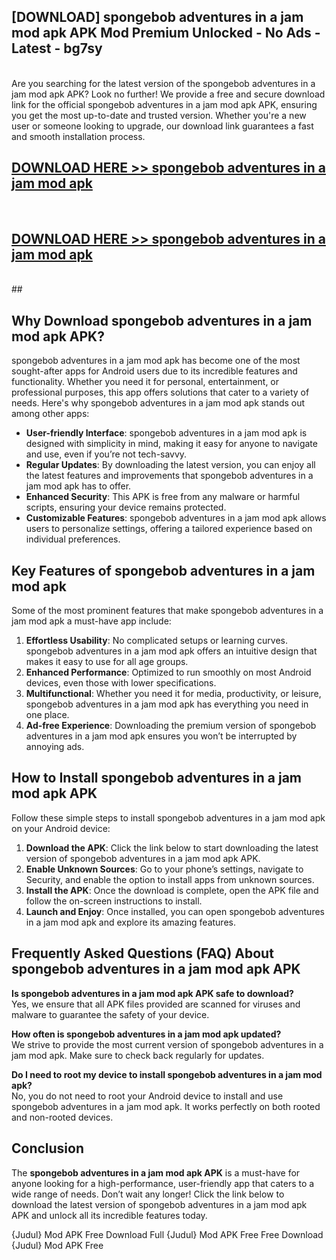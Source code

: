 ## [DOWNLOAD] spongebob adventures in a jam mod apk APK Mod  Premium Unlocked - No Ads - Latest - bg7sy <br>
<br>
Are you searching for the latest version of the spongebob adventures in a jam mod apk APK? Look no further! We provide a free and secure download link for the official spongebob adventures in a jam mod apk APK, ensuring you get the most up-to-date and trusted version. Whether you're a new user or someone looking to upgrade, our download link guarantees a fast and smooth installation process.


## [DOWNLOAD HERE >> spongebob adventures in a jam mod apk](http://leaked.freeplayer.one?title=spongebob_adventures_in_a_jam_mod_apk&ref=06)
  <br>

## [DOWNLOAD HERE >> spongebob adventures in a jam mod apk](http://leaked.freeplayer.one?title=spongebob_adventures_in_a_jam_mod_apk&ref=06)
  <br>
  ##



## Why Download spongebob adventures in a jam mod apk APK?

spongebob adventures in a jam mod apk has become one of the most sought-after apps for Android users due to its incredible features and functionality. Whether you need it for personal, entertainment, or professional purposes, this app offers solutions that cater to a variety of needs. Here's why spongebob adventures in a jam mod apk stands out among other apps:

- **User-friendly Interface**: spongebob adventures in a jam mod apk is designed with simplicity in mind, making it easy for anyone to navigate and use, even if you’re not tech-savvy.
- **Regular Updates**: By downloading the latest version, you can enjoy all the latest features and improvements that spongebob adventures in a jam mod apk has to offer.
- **Enhanced Security**: This APK is free from any malware or harmful scripts, ensuring your device remains protected.
- **Customizable Features**: spongebob adventures in a jam mod apk allows users to personalize settings, offering a tailored experience based on individual preferences.

## Key Features of spongebob adventures in a jam mod apk

Some of the most prominent features that make spongebob adventures in a jam mod apk a must-have app include:

1. **Effortless Usability**: No complicated setups or learning curves. spongebob adventures in a jam mod apk offers an intuitive design that makes it easy to use for all age groups.
2. **Enhanced Performance**: Optimized to run smoothly on most Android devices, even those with lower specifications.
3. **Multifunctional**: Whether you need it for media, productivity, or leisure, spongebob adventures in a jam mod apk has everything you need in one place.
4. **Ad-free Experience**: Downloading the premium version of spongebob adventures in a jam mod apk ensures you won’t be interrupted by annoying ads.

## How to Install spongebob adventures in a jam mod apk APK

Follow these simple steps to install spongebob adventures in a jam mod apk on your Android device:

1. **Download the APK**: Click the link below to start downloading the latest version of spongebob adventures in a jam mod apk APK.
2. **Enable Unknown Sources**: Go to your phone’s settings, navigate to Security, and enable the option to install apps from unknown sources.
3. **Install the APK**: Once the download is complete, open the APK file and follow the on-screen instructions to install.
4. **Launch and Enjoy**: Once installed, you can open spongebob adventures in a jam mod apk and explore its amazing features.

## Frequently Asked Questions (FAQ) About spongebob adventures in a jam mod apk APK

**Is spongebob adventures in a jam mod apk APK safe to download?**  
Yes, we ensure that all APK files provided are scanned for viruses and malware to guarantee the safety of your device.

**How often is spongebob adventures in a jam mod apk updated?**  
We strive to provide the most current version of spongebob adventures in a jam mod apk. Make sure to check back regularly for updates.

**Do I need to root my device to install spongebob adventures in a jam mod apk?**  
No, you do not need to root your Android device to install and use spongebob adventures in a jam mod apk. It works perfectly on both rooted and non-rooted devices.

## Conclusion

The **spongebob adventures in a jam mod apk APK** is a must-have for anyone looking for a high-performance, user-friendly app that caters to a wide range of needs. Don’t wait any longer! Click the link below to download the latest version of spongebob adventures in a jam mod apk APK and unlock all its incredible features today.

{Judul} Mod APK Free
Download Full {Judul} Mod APK Free
Free Download {Judul} Mod APK Free

